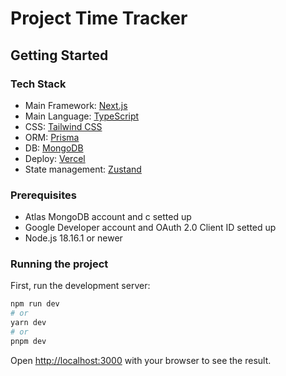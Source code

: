 # Project Time Tracker



## Getting Started

### Tech Stack

- Main Framework: [Next.js](https://nextjs.org/)
- Main Language: [TypeScript](https://www.typescriptlang.org/)
- CSS: [Tailwind CSS](https://tailwindcss.com/)
- ORM: [Prisma](https://www.prisma.io/)
- DB: [MongoDB](https://www.mongodb.com/)
- Deploy: [Vercel](https://vercel.com/)
- State management: [Zustand](https://docs.pmnd.rs/zustand/getting-started/introduction)

### Prerequisites

- Atlas MongoDB account and c setted up
- Google Developer account and OAuth 2.0 Client ID setted up
- Node.js 18.16.1 or newer



### Running the project

First, run the development server:

```bash
npm run dev
# or
yarn dev
# or
pnpm dev
```

Open [http://localhost:3000](http://localhost:3000) with your browser to see the result.
